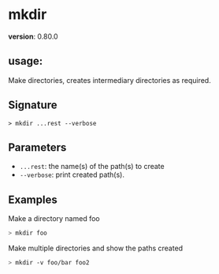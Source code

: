 # mkdir

**version**: 0.80.0

## **usage**:

Make directories, creates intermediary directories as required.

## Signature

`> mkdir ...rest --verbose`

## Parameters

- `...rest`: the name(s) of the path(s) to create
- `--verbose`: print created path(s).

## Examples

Make a directory named foo

```bash
> mkdir foo
```

Make multiple directories and show the paths created

```bash
> mkdir -v foo/bar foo2
```
